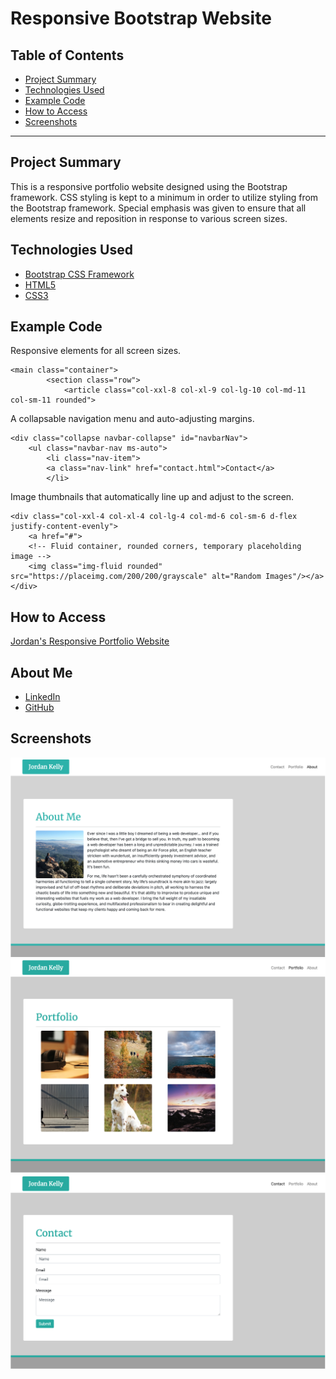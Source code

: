 # Responsive Bootstrap Website

## Table of Contents
* [Project Summary](##project-summary)
* [Technologies Used](##technologies-used)
* [Example Code](##example-code)
* [How to Access](##how-to-access)
* [Screenshots](##screenshots)
---

## Project Summary
This is a responsive portfolio website designed using the Bootstrap framework. CSS styling is kept to a minimum in order to utilize styling from the Bootstrap framework. Special emphasis was given to ensure that all elements resize and reposition in response to various screen sizes.

## Technologies Used
* [Bootstrap CSS Framework](https://getbootstrap.com/)
* [HTML5](https://developer.mozilla.org/en-US/docs/Web/Guide/HTML/HTML5)
* [CSS3](https://developer.mozilla.org/en-US/docs/Archive/CSS3)

## Example Code
Responsive elements for all screen sizes.
```
<main class="container">
        <section class="row">
            <article class="col-xxl-8 col-xl-9 col-lg-10 col-md-11 col-sm-11 rounded">
```
A collapsable navigation menu and auto-adjusting margins.
```
<div class="collapse navbar-collapse" id="navbarNav">
    <ul class="navbar-nav ms-auto">
        <li class="nav-item">
        <a class="nav-link" href="contact.html">Contact</a>
        </li>
```
Image thumbnails that automatically line up and adjust to the screen.
```
<div class="col-xxl-4 col-xl-4 col-lg-4 col-md-6 col-sm-6 d-flex justify-content-evenly">
    <a href="#">
    <!-- Fluid container, rounded corners, temporary placeholding image -->
    <img class="img-fluid rounded" src="https://placeimg.com/200/200/grayscale" alt="Random Images"/></a>
</div>
```

## How to Access
[Jordan's Responsive Portfolio Website](https://profjjk.github.io/responsive-portfolio/)

## About Me
* [LinkedIn](https://www.linkedin.com/in/jordan-kelly-3934a597/)
* [GitHub](https://github.com/profjjk)

## Screenshots
![About Me Page](images/about-me.png)
![Portfolio Page](images/portfolio.png)
![Contact Page](images/contact.png)